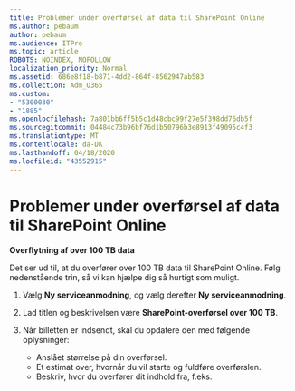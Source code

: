 ```yaml
---
title: Problemer under overførsel af data til SharePoint Online
ms.author: pebaum
author: pebaum
ms.audience: ITPro
ms.topic: article
ROBOTS: NOINDEX, NOFOLLOW
localization_priority: Normal
ms.assetid: 686e8f18-b871-4dd2-864f-8562947ab583
ms.collection: Adm_O365
ms.custom:
- "5300030"
- "1885"
ms.openlocfilehash: 7a801bb6ff5b5c1d48cbc99f27e5f398dd76db5f
ms.sourcegitcommit: 04484c73b96bf76d1b50796b3e8913f49095c4f3
ms.translationtype: MT
ms.contentlocale: da-DK
ms.lasthandoff: 04/18/2020
ms.locfileid: "43552915"
---
```

# <a name="issues-while-migrating-data-to-sharepoint-online"></a>Problemer under overførsel af data til SharePoint Online

**Overflytning af over 100 TB data**

Det ser ud til, at du overfører over 100 TB data til SharePoint Online. Følg nedenstående trin, så vi kan hjælpe dig så hurtigt som muligt. 

1. Vælg **Ny serviceanmodning**, og vælg derefter **Ny serviceanmodning**. 
2. Lad titlen og beskrivelsen være **SharePoint-overførsel over 100 TB**.
3. Når billetten er indsendt, skal du opdatere den med følgende oplysninger: 

    - Anslået størrelse på din overførsel.
    - Et estimat over, hvornår du vil starte og fuldføre overførslen.
    - Beskriv, hvor du overfører dit indhold fra, f.eks.
